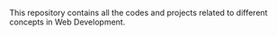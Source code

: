 This repository contains all the codes and projects related to different concepts in Web Development.